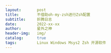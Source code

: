 ```yaml
---
layout:       post
title:        不借助oh-my-zsh进行Zsh配置
subtitle:     折腾日志
date:         2022-xx-xx
author:       星外之神
header-img:   img/
catalog:      true
tags:         Linux Windows Msys2 Zsh 开源软件
---
```


## 
